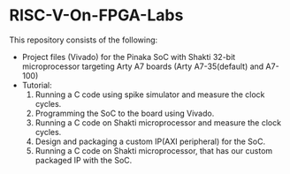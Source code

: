 # RISC-V-On-FPGA-Labs

This repository consists of the following:

* Project files (Vivado) for the Pinaka SoC with Shakti 32-bit microprocessor targeting Arty A7 boards (Arty A7-35(default) and A7-100)
* Tutorial:
  1. Running a C code using spike simulator and measure the clock cycles.
  2. Programming the SoC to the board using Vivado.
  3. Running a C code on Shakti microprocessor and measure the clock cycles.
  4. Design and packaging a custom IP(AXI peripheral) for the SoC.
  5. Running a C code on Shakti microprocessor, that has our custom packaged IP with the SoC. 
